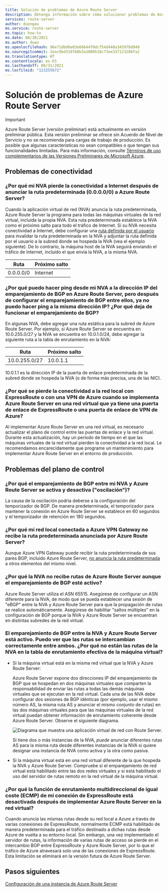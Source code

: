 ```yaml
---
title: Solución de problemas de Azure Route Server
description: Obtenga información sobre cómo solucionar problemas de Azure Route Server.
services: route-server
author: duongau
ms.service: route-server
ms.topic: how-to
ms.date: 08/30/2021
ms.author: duau
ms.openlocfilehash: 96e71dbd8a03e66644f0dc754d448a345978d940
ms.sourcegitcommit: 2eac9bd319fb8b3a1080518c73ee337123286fa2
ms.translationtype: HT
ms.contentlocale: es-ES
ms.lasthandoff: 08/31/2021
ms.locfileid: "123255672"
---
```

# <a name="troubleshooting-azure-route-server-issues"></a>Solución de problemas de Azure Route Server

> [!IMPORTANT]
> Azure Route Server (versión preliminar) está actualmente en versión preliminar pública.
> Esta versión preliminar se ofrece sin Acuerdo de Nivel de Servicio y no se recomienda para cargas de trabajo de producción. Es posible que algunas características no sean compatibles o que tengan sus funcionalidades limitadas.
> Para más información, consulte [Términos de uso complementarios de las Versiones Preliminares de Microsoft Azure](https://azure.microsoft.com/support/legal/preview-supplemental-terms/).

## <a name="connectivity-issues"></a>Problemas de conectividad

### <a name="why-does-my-nva-lose-internet-connectivity-after-it-advertises-the-default-route-00000-to-azure-route-server"></a>¿Por qué mi NVA pierde la conectividad a Internet después de anunciar la ruta predeterminada (0.0.0.0/0) a Azure Route Server?
Cuando la aplicación virtual de red (NVA) anuncia la ruta predeterminada, Azure Route Server la programa para todas las máquinas virtuales de la red virtual, incluida la propia NVA. Esta ruta predeterminada establece la NVA como el próximo salto para todo el tráfico de Internet. Si su NVA necesita conectividad a Internet, debe configurar una [ruta definida por el usuario](../virtual-network/virtual-networks-udr-overview.md) para invalidar la ruta predeterminada en la NVA y adjuntar la ruta definida por el usuario a la subred donde se hospeda la NVA (vea el ejemplo siguiente). De lo contrario, la máquina host de la NVA seguirá enviando el tráfico de Internet, incluido el que envía la NVA, a la misma NVA.

| Ruta | Próximo salto |
|-------|----------|
| 0.0.0.0/0 | Internet |


### <a name="why-can-i-ping-from-my-nva-to-the-bgp-peer-ip-on-azure-route-server-but-after-i-set-up-the-bgp-peering-between-them-i-cant-ping-the-same-ip-anymore-why-does-the-bgp-peering-go-down"></a>¿Por qué puedo hacer ping desde mi NVA a la dirección IP del emparejamiento de BGP en Azure Route Server, pero después de configurar el emparejamiento de BGP entre ellos, ya no puedo hacer ping a la misma dirección IP? ¿Por qué deja de funcionar el emparejamiento de BGP?

En algunas NVA, debe agregar una ruta estática para la subred de Azure Route Server. Por ejemplo, si Azure Route Server se encuentra en 10.0.255.0/27 y la NVA se encuentra en 10.0.1.0/24, debe agregar la siguiente ruta a la tabla de enrutamiento en la NVA:

| Ruta | Próximo salto |
|-------|----------|
| 10.0.255.0/27 | 10.0.1.1 |

10.0.1.1 es la dirección IP de la puerta de enlace predeterminada de la subred donde se hospeda la NVA (o de forma más precisa, una de las NIC).

### <a name="why-do-i-lose-connectivity-to-my-on-premises-network-over-expressroute-andor-azure-vpn-when-im-deploying-azure-route-server-to-a-virtual-network-that-already-has-expressroute-gateway-andor-azure-vpn-gateway"></a>¿Por qué se pierde la conectividad a la red local con ExpressRoute o con una VPN de Azure cuando se implementa Azure Route Server en una red virtual que ya tiene una puerta de enlace de ExpressRoute o una puerta de enlace de VPN de Azure?
Al implementar Azure Route Server en una red virtual, es necesario actualizar el plano de control entre las puertas de enlace y la red virtual. Durante esta actualización, hay un período de tiempo en el que las máquinas virtuales de la red virtual pierden la conectividad a la red local. Le recomendamos encarecidamente que programe un mantenimiento para implementar Azure Route Server en el entorno de producción.  

## <a name="control-plane-issues"></a>Problemas del plano de control

### <a name="why-is-the-bgp-peering-between-my-nva-and-the-azure-route-server-going-up-and-down-flapping"></a>¿Por qué el emparejamiento de BGP entre mi NVA y Azure Route Server se activa y desactiva ("oscilación")?

La causa de la oscilación podría deberse a la configuración del temporizador de BGP. De manera predeterminada, el temporizador para mantener la conexión en Azure Route Server se establece en 60 segundos y el temporizador de retención en 180 segundos.

### <a name="why-does-my-on-premises-network-connected-to-azure-vpn-gateway-not-receive-the-default-route-advertised-by-azure-route-server"></a>¿Por qué mi red local conectada a Azure VPN Gateway no recibe la ruta predeterminada anunciada por Azure Route Server?

Aunque Azure VPN Gateway puede recibir la ruta predeterminada de sus pares BGP, incluido Azure Route Server, [no anuncia la ruta predeterminada](../vpn-gateway/vpn-gateway-vpn-faq.md#what-address-prefixes-will-azure-vpn-gateways-advertise-to-me) a otros elementos del mismo nivel. 

### <a name="why-does-my-nva-not-receive-routes-from-azure-route-server-even-though-the-bgp-peering-is-up"></a>¿Por qué la NVA no recibe rutas de Azure Route Server aunque el emparejamiento de BGP esté activo?

Azure Route Server utiliza el ASN 65515. Asegúrese de configurar un ASN diferente para la NVA, de modo que se pueda establecer una sesión de "eBGP" entre la NVA y Azure Route Server para que la propagación de rutas se realice automáticamente. Asegúrese de habilitar "saltos múltiples" en la configuración de BGP porque la NVA y Azure Route Server se encuentran en distintas subredes de la red virtual.

### <a name="the-bgp-peering-between-my-nva-and-azure-route-server-is-up-i-can-see-routes-exchanged-correctly-between-them-why-arent-the-nva-routes-in-the-effective-routing-table-of-my-vm"></a>El emparejamiento de BGP entre la NVA y Azure Route Server está activo. Puedo ver que las rutas se intercambian correctamente entre ambos. ¿Por qué no están las rutas de la NVA en la tabla de enrutamiento efectiva de la máquina virtual? 

* Si la máquina virtual está en la misma red virtual que la NVA y Azure Route Server:

     Azure Route Server expone dos direcciones IP del emparejamiento de BGP que se hospedan en dos máquinas virtuales que comparten la responsabilidad de enviar las rutas a todas las demás máquinas virtuales que se ejecutan en la red virtual. Cada una de las NVA debe configurar dos sesiones de BGP idénticas (por ejemplo, usar el mismo número AS, la misma ruta AS y anunciar el mismo conjunto de rutas) en las dos máquinas virtuales para que las máquinas virtuales de la red virtual puedan obtener información de enrutamiento coherente desde Azure Route Server. Observe el siguiente diagrama.

    ![Diagrama que muestra una aplicación virtual de red con Route Server.](./media/faq/network-virtual-appliances.png)

    Si tiene dos o más instancias de la NVA, *puede* anunciar diferentes rutas AS para la misma ruta desde diferentes instancias de la NVA si quiere designar una instancia de NVA como activa y la otra como pasiva.

* Si la máquina virtual está en una red virtual diferente de la que hospeda la NVA y Azure Route Server. Compruebe si el emparejamiento de red virtual está habilitado entre las dos redes virtuales *y* si está habilitado el uso del servidor de rutas remoto en la red virtual de la máquina virtual.

### <a name="why-is-the-equal-cost-multi-path-ecmp-function-of-my-expressroute-turned-off-after-i-deploy-azure-route-server-to-the-virtual-network"></a>¿Por qué la función de enrutamiento multidireccional de igual coste (ECMP) de mi conexión de ExpressRoute está desactivada después de implementar Azure Route Server en la red virtual?

Cuando anuncia las mismas rutas desde su red local a Azure a través de varias conexiones de ExpressRoute, normalmente ECMP está habilitado de manera predeterminada para el tráfico destinado a dichas rutas desde Azure de vuelta a su entorno local. Sin embargo, una vez implementado el servidor de rutas, la información de varias rutas de acceso se pierde en el intercambio BGP entre ExpressRoute y Azure Route Server, por lo que el tráfico de Azure atravesará solo una de las conexiones de ExpressRoute. Esta limitación se eliminará en la versión futura de Azure Route Server.  

## <a name="next-steps"></a>Pasos siguientes

[Configuración de una instancia de Azure Route Server](quickstart-configure-route-server-powershell.md)

